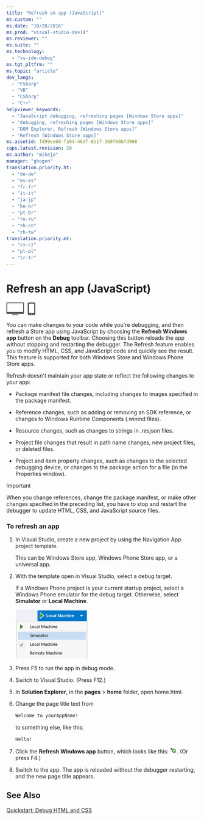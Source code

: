 ```yaml
---
title: "Refresh an app (JavaScript)"
ms.custom: ""
ms.date: "10/28/2016"
ms.prod: "visual-studio-dev14"
ms.reviewer: ""
ms.suite: ""
ms.technology: 
  - "vs-ide-debug"
ms.tgt_pltfrm: ""
ms.topic: "article"
dev_langs: 
  - "FSharp"
  - "VB"
  - "CSharp"
  - "C++"
helpviewer_keywords: 
  - "JavaScript debugging, refreshing pages [Windows Store apps]"
  - "debugging, refreshing pages [Windows Store apps]"
  - "DOM Explorer, Refresh [Windows Store apps]"
  - "Refresh [Windows Store apps]"
ms.assetid: fd99ee60-fa94-46df-8b17-369f60bfd908
caps.latest.revision: 20
ms.author: "mikejo"
manager: "ghogen"
translation.priority.ht: 
  - "de-de"
  - "es-es"
  - "fr-fr"
  - "it-it"
  - "ja-jp"
  - "ko-kr"
  - "pt-br"
  - "ru-ru"
  - "zh-cn"
  - "zh-tw"
translation.priority.mt: 
  - "cs-cz"
  - "pl-pl"
  - "tr-tr"
---
```

# Refresh an app (JavaScript)
![Applies to Windows and Windows Phone](../debugger/media/windows_and_phone_content.png "windows_and_phone_content")  
  
 You can make changes to your code while you're debugging, and then refresh a Store app using JavaScript by choosing the **Refresh Windows app** button on the **Debug** toolbar. Choosing this button reloads the app without stopping and restarting the debugger. The Refresh feature enables you to modify HTML, CSS, and JavaScript code and quickly see the result. This feature is supported for both Windows Store and Windows Phone Store apps.  
  
 Refresh doesn't maintain your app state or reflect the following changes to your app:  
  
-   Package manifest file changes, including changes to images specified in the package manifest.  
  
-   Reference changes, such as adding or removing an SDK reference, or changes to Windows Runtime Components (.winmd files).  
  
-   Resource changes, such as changes to strings in .resjson files.  
  
-   Project file changes that result in path name changes, new project files, or deleted files.  
  
-   Project and item property changes, such as changes to the selected debugging device, or changes to the package action for a file (in the Properties window).  
  
> [!IMPORTANT]
>  When you change references, change the package manifest, or make other changes specified in the preceding list, you have to stop and restart the debugger to update HTML, CSS, and JavaScript source files.  
  
### To refresh an app  
  
1.  In Visual Studio, create a new project by using the Navigation App project template.  
  
     This can be Windows Store app, Windows Phone Store app, or a universal app.  
  
2.  With the template open in Visual Studio, select a debug target.  
  
     If a Windows Phone project is your current startup project, select a Windows Phone emulator for the debug target. Otherwise, select **Simulator** or **Local Machine**.  
  
     ![Select debug target list](../debugger/media/js_select_target.png "JS_Select_Target")  
  
3.  Press F5 to run the app in debug mode.  
  
4.  Switch to Visual Studio. (Press F12.)  
  
5.  In **Solution Explorer**, in the **pages** > **home** folder, open home.html.  
  
6.  Change the page title text from  
  
    ```html  
    Welcome to yourAppName!  
    ```  
  
     to something else, like this:  
  
    ```html  
    Hello!  
    ```  
  
7.  Click the **Refresh Windows app** button, which looks like this: ![Refresh Windows app button](../debugger/media/js_refresh.png "JS_Refresh"). (Or press F4.)  
  
8.  Switch to the app. The app is reloaded without the debugger restarting, and the new page title appears.  
  
## See Also  
 [Quickstart: Debug HTML and CSS](../debugger/quickstart-debug-html-and-css.md)